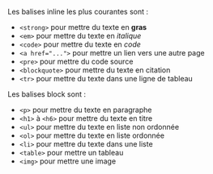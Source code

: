 Les balises inline les plus courantes sont :
- `<strong>` pour mettre du texte en **gras**
- `<em>` pour mettre du texte en *italique*
- `<code>` pour mettre du texte en *code*
- `<a href="...">` pour mettre un lien vers une autre page
- `<pre>` pour mettre du code source
- `<blockquote>` pour mettre du texte en citation
- `<tr>` pour mettre du texte dans une ligne de tableau

Les balises block sont :
- `<p>` pour mettre du texte en paragraphe
- `<h1>` à `<h6>` pour mettre du texte en titre
- `<ul>` pour mettre du texte en liste non ordonnée
- `<ol>` pour mettre du texte en liste ordonnée
- `<li>` pour mettre du texte dans une liste
- `<table>` pour mettre un tableau
- `<img>` pour mettre une image

